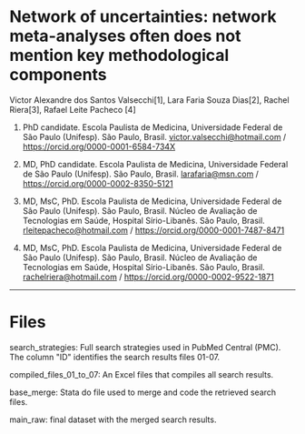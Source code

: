 
# Network of uncertainties: network meta-analyses often does not mention key methodological components

Victor Alexandre dos Santos Valsecchi[1], Lara Faria Souza Dias[2],  Rachel Riera[3], Rafael Leite Pacheco [4]

1.	PhD candidate. Escola Paulista de Medicina, Universidade Federal de São Paulo (Unifesp). São Paulo, Brasil. victor.valsecchi@hotmail.com / https://orcid.org/0000-0001-6584-734X
   
2.	MD, PhD candidate. Escola Paulista de Medicina, Universidade Federal de São Paulo (Unifesp). São Paulo, Brasil. larafaria@msn.com /  https://orcid.org/0000-0002-8350-5121
   
3.	MD, MsC, PhD. Escola Paulista de Medicina, Universidade Federal de São Paulo (Unifesp). São Paulo, Brasil. Núcleo de Avaliação de Tecnologias em Saúde, Hospital Sírio-Libanês. São Paulo, Brasil. rleitepacheco@hotmail.com / https://orcid.org/0000-0001-7487-8471
   
4.	MD, MsC, PhD. Escola Paulista de Medicina, Universidade Federal de São Paulo (Unifesp). São Paulo, Brasil. Núcleo de Avaliação de Tecnologias em Saúde, Hospital Sírio-Libanês. São Paulo, Brasil. rachelriera@hotmail.com / https://orcid.org/0000-0002-9522-1871 

_____________________________________________________

# Files

search_strategies: Full search strategies used in PubMed Central (PMC). The column "ID" identifies the search results files 01-07.

compiled_files_01_to_07: An Excel files that compiles all search results. 

base_merge: Stata do file used to merge and code the retrieved search files.

main_raw: final dataset with the merged search results.



